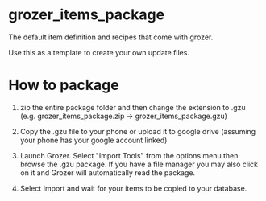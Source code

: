 # grozer_items_package

The default item definition and recipes that come with grozer. 

Use this as a template to create your own update files.

How to package
==============

1. zip the entire package folder and then change the extension to .gzu (e.g. grozer_items_package.zip -> grozer_items_package.gzu)


2. Copy the .gzu file to your phone or upload it to google drive (assuming your phone has your google account linked)

3. Launch Grozer. Select "Import Tools" from the options menu then browse the .gzu package. If you have a file manager
you may also click on it and Grozer will automatically read the package.

4. Select Import and wait for your items to be copied to your database.

